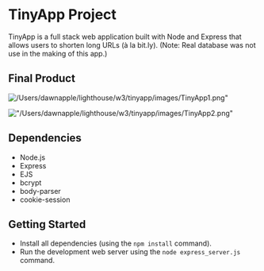 # TinyApp Project

TinyApp is a full stack web application built with Node and Express that allows users to shorten long URLs (à la bit.ly).
(Note: Real database was not use in the making of this app.)

## Final Product

![/Users/dawnapple/lighthouse/w3/tinyapp/images/TinyApp1.png"](#TinyApp1.png)

!["/Users/dawnapple/lighthouse/w3/tinyapp/images/TinyApp2.png"](TinyApp2.png)

## Dependencies

- Node.js
- Express
- EJS
- bcrypt
- body-parser
- cookie-session

## Getting Started

- Install all dependencies (using the `npm install` command).
- Run the development web server using the `node express_server.js` command.
